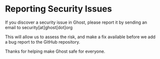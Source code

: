 # Reporting Security Issues

If you discover a security issue in Ghost, please report it by sending an email to security[at]ghost[dot]org

This will allow us to assess the risk, and make a fix available before we add a bug report to the GitHub repository.

Thanks for helping make Ghost safe for everyone.
 